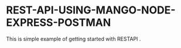 # REST-API-USING-MANGO-NODE-EXPRESS-POSTMAN
This is simple example of getting started with RESTAPI .
